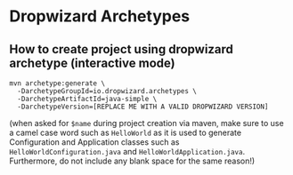 # Dropwizard Archetypes

How to create project using dropwizard archetype (interactive mode)
-------------------------------------------------------------------

```
mvn archetype:generate \
  -DarchetypeGroupId=io.dropwizard.archetypes \
  -DarchetypeArtifactId=java-simple \
  -DarchetypeVersion=[REPLACE ME WITH A VALID DROPWIZARD VERSION]
```

(when asked for ``$name`` during project creation via maven, make sure to use a camel case word such as ``HelloWorld`` as it is used to generate Configuration and Application classes such as ``HelloWorldConfiguration.java`` and ``HelloWorldApplication.java``. Furthermore, do not include any blank space for the same reason!)
